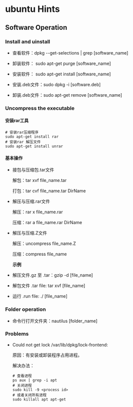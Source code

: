 # ubuntu Hints

## Software Operation

### Install and uinstall

- 查看软件：dpkg --get-selections | grep [software_name]

- 卸装软件： sudo apt-get purge [software_name]

- 安装软件： sudo apt-get install [software_name]

- 安装.deb文件：sudo dpkg -i [software.deb]

- 卸装.deb文件：sudo apt-get remove [software_name]

### Uncompress the executable

#### 安装rar工具

```shell
# 安装rar压缩程序
sudo apt-get install rar
# 安装rar 解压文件
sudo apt-get install unrar
```

#### 基本操作 

- 接包与压缩包.tar文件

  解包：tar xvf file_name.tar

  打包：tar cvf file_name.tar DirName

- 解压与压缩.rar文件

  解压：rar x file_name.rar

  压缩：rar a file_name.rar DirName 

- 解压与压缩.Z文件

  解压：uncompress file_name.Z

  压缩：compress file_name

  **示例**

- 解压文件.gz 至 .tar：gzip -d [file_name]

- 解包文件 .tar file: tar xvf [file_name]

- 运行 .run file: ./ [file_name] 


### Folder operation

- 命令行打开文件夹：nautilus [folder_name]

### Problems

- Could not get lock /var/lib/dpkg/lock-frontend: 

  原因：有安装或卸装程序占用进程。

  解决办法：

  ```shell
  # 查看进程
  ps aux | grep -i apt
  # 关闭进程
  sudo kill -9 <process id>
  # 或者关闭所有进程
  sudo killall apt apt-get
  ```

